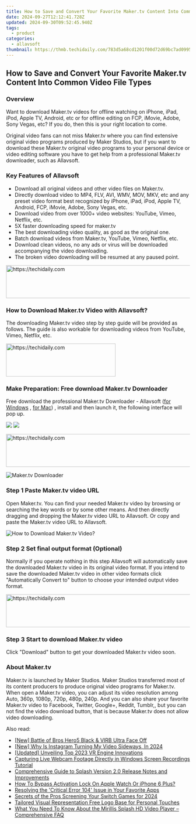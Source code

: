 ```yaml
---
title: How to Save and Convert Your Favorite Maker.tv Content Into Common Video File Types
date: 2024-09-27T12:12:41.728Z
updated: 2024-09-30T09:52:45.940Z
tags:
  - product
categories:
  - allavsoft
thumbnail: https://thmb.techidaily.com/783d5a68cd1201f00d72d69bc7ad0995ab16e6e244585454342ca9de98074a9b.jpg
---
```


## How to Save and Convert Your Favorite Maker.tv Content Into Common Video File Types

### Overview

Want to download Maker.tv videos for offline watching on iPhone, iPad, iPod, Apple TV, Android, etc or for offline editing on FCP, iMovie, Adobe, Sony Vegas, etc? If you do, then this is your right location to come.

Original video fans can not miss Maker.tv where you can find extensive original video programs produced by Maker Studios, but if you want to download these Maker.tv original video programs to your personal device or video editing software you have to get help from a professional Maker.tv downloader, such as Allavsoft.

### Key Features of Allavsoft

* Download all original videos and other video files on Maker.tv.
* Directly download video to MP4, FLV, AVI, WMV, MOV, MKV, etc and any preset video format best recognized by iPhone, iPad, iPod, Apple TV, Android, FCP, iMovie, Adobe, Sony Vegas, etc.
* Download video from over 1000+ video websites: YouTube, Vimeo, Netflix, etc.
* 5X faster downloading speed for maker.tv
* The best downloading video quality, as good as the original one.
* Batch download videos from Maker.tv, YouTube, Vimeo, Netflix, etc.
* Download clean videos, no any ads or virus will be downloaded accompanying the video downloading.
* The broken video downloading will be resumed at any paused point.

<!-- affiliate ads begin -->
<a href="https://appsumo.8odi.net/c/5597632/2105876/7443" target="_top" id="2105876">
  <img src="//a.impactradius-go.com/display-ad/7443-2105876" border="0" alt="https://techidaily.com" width="728" height="90"/>
</a>
<img height="0" width="0" src="https://appsumo.8odi.net/i/5597632/2105876/7443" style="position:absolute;visibility:hidden;" border="0" />
<!-- affiliate ads end -->

### How to Download Maker.tv Video with Allavsoft?

The downloading Maker.tv video step by step guide will be provided as follows. The guide is also workable for downloading videos from YouTube, Vimeo, Netflix, etc.

<!-- affiliate ads begin -->
<a href="https://aligracehair.sjv.io/c/5597632/2027176/19272" target="_top" id="2027176">
  <img src="//a.impactradius-go.com/display-ad/19272-2027176" border="0" alt="https://techidaily.com" width="300" height="90"/>
</a>
<img height="0" width="0" src="https://aligracehair.sjv.io/i/5597632/2027176/19272" style="position:absolute;visibility:hidden;" border="0" />
<!-- affiliate ads end -->

### Make Preparation: Free download Maker.tv Downloader

Free download the professional Maker.tv Downloader - Allavsoft ([for Windows](https://tools.techidaily.com/allavsoft/products/) , [for Mac](https://tools.techidaily.com/allavsoft/products/)) , install and then launch it, the following interface will pop up.

[![](https://www.allavsoft.com/how-to/../images/how-to/free-download-win.jpg)](https://tools.techidaily.com/allavsoft/products/) [![](https://www.allavsoft.com/how-to/../images/how-to/free-download-mac.jpg)](https://tools.techidaily.com/allavsoft/products/)

<!-- affiliate ads begin -->
<a href="https://appsumo.8odi.net/c/5597632/2123748/7443" target="_top" id="2123748">
  <img src="//a.impactradius-go.com/display-ad/7443-2123748" border="0" alt="https://techidaily.com" width="600" height="90"/>
</a>
<img height="0" width="0" src="https://appsumo.8odi.net/i/5597632/2123748/7443" style="position:absolute;visibility:hidden;" border="0" />
<!-- affiliate ads end -->

![Maker.tv Downloader](https://www.allavsoft.com/how-to/../images/allavsoft/screen-shot-600.jpg)

### Step 1 Paste Maker.tv video URL

Open Maker.tv. You can find your needed Maker.tv video by browsing or searching the key words or by some other means. And then directly dragging and dropping the Maker.tv video URL to Allavsoft. Or copy and paste the Maker.tv video URL to Allavsoft.

![How to Download Maker.tv Video?](https://www.allavsoft.com/how-to/../images/how-to/download-rtmp-video/download-rtmp-video.jpg)

### Step 2 Set final output format (Optional)

Normally if you operate nothing in this step Allavsoft will automatically save the downloaded Maker.tv video in its original video format. If you intend to save the downloaded Maker.tv video in other video formats click "Automatically Convert to" button to choose your intended output video format.

<!-- affiliate ads begin -->
<a href="https://appsumo.8odi.net/c/5597632/2082521/7443" target="_top" id="2082521">
  <img src="//a.impactradius-go.com/display-ad/7443-2082521" border="0" alt="https://techidaily.com" width="728" height="90"/>
</a>
<img height="0" width="0" src="https://appsumo.8odi.net/i/5597632/2082521/7443" style="position:absolute;visibility:hidden;" border="0" />
<!-- affiliate ads end -->

### Step 3 Start to download Maker.tv video

Click "Download" button to get your downloaded Maker.tv video soon.

### About Maker.tv

Maker.tv is launched by Maker Studios. Maker Studios transferred most of its content producers to produce original video programs for Maker.tv. When open a Maker.tv video, you can adjust its video resolution among Auto, 360p, 1080p, 720p, 480p, 240p. And you can also share your favorite Maker.tv video to Facebook, Twitter, Google+, Reddit, Tumblr,, but you can not find the video download button, that is because Maker.tv does not allow video downloading.

<ins class="adsbygoogle"
     style="display:block"
     data-ad-format="autorelaxed"
     data-ad-client="ca-pub-7571918770474297"
     data-ad-slot="1223367746"></ins>

<ins class="adsbygoogle"
     style="display:block"
     data-ad-client="ca-pub-7571918770474297"
     data-ad-slot="8358498916"
     data-ad-format="auto"
     data-full-width-responsive="true"></ins>

<span class="atpl-alsoreadstyle">Also read:</span>
<div><ul>
<li><a href="https://extra-information.techidaily.com/new-battle-of-bros-hero5-black-and-virb-ultra-face-off/"><u>[New] Battle of Bros Hero5 Black & VIRB Ultra Face Off</u></a></li>
<li><a href="https://article-tips.techidaily.com/new-why-is-instagram-turning-my-video-sideways-in-2024/"><u>[New] Why Is Instagram Turning My Video Sideways, In 2024</u></a></li>
<li><a href="https://some-guidance.techidaily.com/updated-unveiling-top-2023-vr-engine-innovations/"><u>[Updated] Unveiling Top 2023 VR Engine Innovations</u></a></li>
<li><a href="https://win-great.techidaily.com/capturing-live-webcam-footage-directly-in-windows-screen-recordings-tutorial/"><u>Capturing Live Webcam Footage Directly in Windows Screen Recordings Tutorial</u></a></li>
<li><a href="https://win-great.techidaily.com/comprehensive-guide-to-splash-version-20-release-notes-and-improvements/"><u>Comprehensive Guide to Splash Version 2.0 Release Notes and Improvements</u></a></li>
<li><a href="https://activate-lock.techidaily.com/how-to-bypass-activation-lock-on-apple-watch-or-iphone-6-plus-by-drfone-ios/"><u>How To Bypass Activation Lock On Apple Watch Or iPhone 6 Plus?</u></a></li>
<li><a href="https://win-great.techidaily.com/resolving-the-critical-error-104-issue-in-your-favorite-apps/"><u>Resolving the 'Critical Error 104' Issue in Your Favorite Apps</u></a></li>
<li><a href="https://screen-mirroring-recording.techidaily.com/secrets-of-the-pros-screening-your-switch-games-for-2024/"><u>Secrets of the Pros Screening Your Switch Games for 2024</u></a></li>
<li><a href="https://article-helps.techidaily.com/tailored-visual-representation-free-logo-base-for-personal-touches/"><u>Tailored Visual Representation Free Logo Base for Personal Touches</u></a></li>
<li><a href="https://win-great.techidaily.com/what-you-need-to-know-about-the-mirillis-splash-hd-video-player-comprehensive-faq/"><u>What You Need To Know About the Mirillis Splash HD Video Player – Comprehensive FAQ</u></a></li>
</ul></div>

